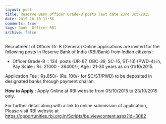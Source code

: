 ```yaml
---
layout: post
title: Reserve Bank Officer Grade-B posts last date 23rd Oct-2015   
date: 2015-10-10 12:56
comments: true
tags: Bank  Officer RBI 
archive: false
---
```


Recruitment of Officer Gr. B (General)
Online applications are invited for the following posts in Reserve Bank of India (RBI/Bank) from Indian citizens : 

- Officer Grade-B  : 134  posts (UR-67, OBC-39, SC-15, ST-13) (PWD-4) in, Pay Scale : Rs. 21000 - 36400/-, Age : 21-30 years as on 01/10/2015.


Application Fee : Rs.850/- (Rs. 100/- for SC/ST/PWD) to be deposited in designated banks through payment challan. 

**How to Apply** : Apply Online at RBI website from 05/10/2015 to 23/10/2015 only. 

For further detail along with a link to online submission of application, Please visit RBI website at <https://opportunities.rbi.org.in/Scripts/bs_viewcontent.aspx?Id=3082>



